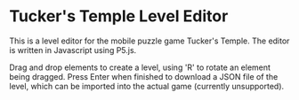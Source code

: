 # Tucker's Temple Level Editor
This is a level editor for the mobile puzzle game Tucker's Temple.  The editor is written in Javascript using P5.js.

Drag and drop elements to create a level, using 'R' to rotate an element being dragged.  Press Enter when finished to download a JSON file of the level, which can be imported into the actual game (currently unsupported).
